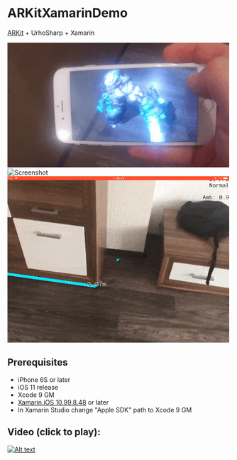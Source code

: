 # ARKitXamarinDemo
[ARKit](https://developer.apple.com/arkit/) + UrhoSharp + Xamarin

![Screenshot](Mutant.gif)
![Screenshot](Crowd.gif)
![Screenshot](Ruler.gif)

## Prerequisites
 * iPhone 6S or later
 * iOS 11 release 
 * Xcode 9 GM
 * [Xamarin.iOS 10.99.8.48](https://jenkins.mono-project.com/view/Xamarin.MaciOS/job/xamarin-macios-builds-xcode9/) or later
 * In Xamarin Studio change "Apple SDK" path to Xcode 9 GM


## Video (click to play):

[![Alt text](https://img.youtube.com/vi/urplsujopvY/0.jpg)](https://www.youtube.com/watch?v=urplsujopvY)
